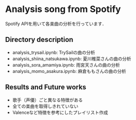 # Analysis song from Spotify
Spotify APIを用いて各楽曲の分析を行っています．

## Directory description
- analysis_trysail.ipynb: TrySailの曲の分析
- analysis_shiina_natsukawa.ipynb: 夏川椎菜さんの曲の分析
- analysis_sora_amamiya.ipynb: 雨宮天さんの曲の分析
- analysis_momo_asakura.ipynb: 麻倉ももさんの曲の分析

## Results and Future works
- 歌手（声優）ごと異なる特徴がある
- 全ての楽曲を取得しきれていない
- Valenceなど特徴を参考にしたプレイリスト作成